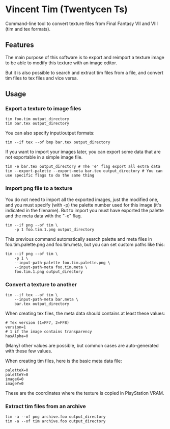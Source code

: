 Vincent Tim (Twentycen Ts)
==========================

Command-line tool to convert texture files from Final Fantasy VII and VIII (tim and tex formats).

Features
--------

The main purpose of this software is to export and reimport a texture image
to be able to modify this texture with an image editor.

But it is also possible to search and extract tim files from a file, and
convert tim files to tex files and vice versa.

Usage
-----

### Export a texture to image files

    tim foo.tim output_directory
    tim bar.tex output_directory

You can also specify input/output formats:

    tim --if tex --of bmp bar.tex output_directory

If you want to import your images later, you can export some data that are
not exportable in a simple image file.

    tim -e bar.tex output_directory # The 'e' flag export all extra data
    tim --export-palette --export-meta bar.tex output_directory # You can use specific flags to do the same thing

### Import png file to a texture

You do not need to import all the exported images, just the modified one, and
you must specify (with -p) the palette number used for this image (it's indicated in the filename).
But to import you must have exported the palette and the meta data with the "-e" flag.

    tim --if png --of tim \
        -p 1 foo.tim.1.png output_directory

This previous command automatically search palette and meta files
in foo.tim.palette.png and foo.tim.meta, but you can set custom
paths like this:

    tim --if png --of tim \
        -p 1 \
        --input-path-palette foo.tim.palette.png \
        --input-path-meta foo.tim.meta \
        foo.tim.1.png output_directory

### Convert a texture to another

    tim --if tex --of tim \
        --input-path-meta bar.meta \
        bar.tex output_directory

When creating tex files, the meta data should contains at least these values:

    # Tex version (1=FF7, 2=FF8)
    version=1
    # 1 if the image contains transparency
    hasAlpha=0

(Many) other values are possible, but common cases are auto-generated
with these few values.

When creating tim files, here is the basic meta data file:

    paletteX=0
    paletteY=0
    imageX=0
    imageY=0

These are the coordinates where the texture is copied in PlayStation VRAM.

### Extract tim files from an archive

    tim -a --of png archive.foo output_directory
    tim -a --of tim archive.foo output_directory
